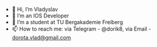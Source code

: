 - 👋 Hi, I’m Vladyslav
- 👀 I’m an IOS Developer
- 🌱 I’m a student at TU Bergakademie Freiberg
- 📫 How to reach me: via Telegram - @dorik8, via Email - dorota.vlad@gmail.com

<!---
8dorik/8dorik is a ✨ special ✨ repository because its `README.md` (this file) appears on your GitHub profile.
You can click the Preview link to take a look at your changes.
--->
